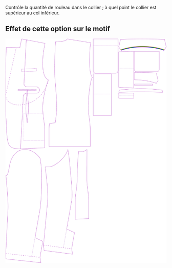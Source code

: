 
Contrôle la quantité de rouleau dans le collier ; à quel point le collier est supérieur au col inférieur.


## Effet de cette option sur le motif
![Cette image montre l'effet de cette option en superposant plusieurs variantes qui ont une valeur différente pour cette option](jaeger_collarroll_sample.svg "Effet de cette option sur le motif")
